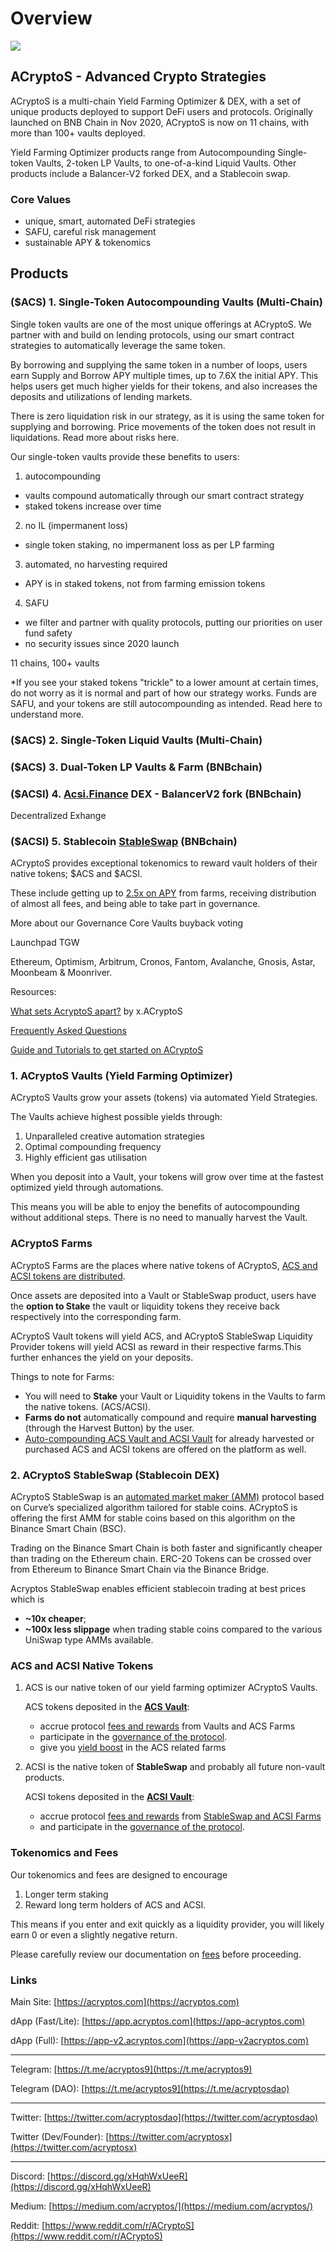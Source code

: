 # Overview

![](https://raw.githubusercontent.com/acryptos/docs.acryptos.com/master/images/Banner%20-%20Sustainable%20SAFU%20small.jpg)

## ACryptoS - Advanced Crypto Strategies

ACryptoS is a multi-chain Yield Farming Optimizer & DEX, with a set of unique products deployed to support DeFi users and protocols. Originally launched on BNB Chain in Nov 2020, ACryptoS is now on 11 chains, with more than 100+ vaults deployed.

Yield Farming Optimizer products range from Autocompounding Single-token Vaults, 2-token LP Vaults, to one-of-a-kind Liquid Vaults. Other products include a Balancer-V2 forked DEX, and a Stablecoin swap.

### Core Values

- unique, smart, automated DeFi strategies
- SAFU, careful risk management
- sustainable APY & tokenomics

## Products

### ($ACS) 1. Single-Token Autocompounding Vaults (Multi-Chain)

Single token vaults are one of the most unique offerings at ACryptoS. We partner with and build on lending protocols, using our smart contract strategies to automatically leverage the same token.

By borrowing and supplying the same token in a number of loops, users earn Supply and Borrow APY multiple times, up to 7.6X the initial APY. This helps users get much higher yields for their tokens, and also increases the deposits and utilizations of lending markets.

There is zero liquidation risk in our strategy, as it is using the same token for supplying and borrowing. Price movements of the token does not result in liquidations.
Read more about risks here.

Our single-token vaults provide these benefits to users:
1. autocompounding
- vaults compound automatically through our smart contract strategy
- staked tokens increase over time
2. no IL (impermanent loss)
- single token staking, no impermanent loss as per LP farming
3. automated, no harvesting required
- APY is in staked tokens, not from farming emission tokens
4. SAFU
- we filter and partner with quality protocols, putting our priorities on user fund safety
- no security issues since 2020 launch

11 chains, 100+ vaults

*If you see your staked tokens "trickle" to a lower amount at certain times, do not worry as it is normal and part of how our strategy works. Funds are SAFU, and your tokens are still autocompounding as intended. Read here to understand more.

### ($ACS) 2. Single-Token Liquid Vaults (Multi-Chain)

### ($ACS) 3. Dual-Token LP Vaults & Farm (BNBchain)

### ($ACSI) 4. [Acsi.Finance](https://app.acsi.finance/) DEX - BalancerV2 fork (BNBchain)
Decentralized Exhange

### ($ACSI) 5. Stablecoin [StableSwap](https://app.acryptos.com/stableswap/) (BNBchain)



ACryptoS provides exceptional tokenomics to reward vault holders of their native tokens; $ACS and $ACSI.

These include getting up to [2.5x on APY](https://docs.acryptos.com/acryptos-farms#acs-rewards-boost) from farms, receiving distribution of almost all fees, and being able to take part in governance.

More about our Governance Core Vaults
buyback
voting

Launchpad
TGW

Ethereum, Optimism, Arbitrum, Cronos, Fantom, Avalanche, Gnosis, Astar, Moonbeam & Moonriver.

Resources:

[What sets AcryptoS apart?](https://medium.com/acryptos/what-sets-acryptos-apart-d6345e2f5d7f) by x.ACryptoS

[Frequently Asked Questions](faq.md)

[Guide and Tutorials to get started on ACryptoS](community.md#guides-tutorials-intros)

### 1. ACryptoS Vaults \(Yield Farming Optimizer\)

ACryptoS Vaults grow your assets \(tokens\) via automated Yield Strategies.

The Vaults achieve highest possible yields through:

1. Unparalleled creative automation strategies
2. Optimal compounding frequency
3. Highly efficient gas utilisation

When you deposit into a Vault, your tokens will grow over time at the fastest optimized yield through automations.

This means you will be able to enjoy the benefits of autocompounding without additional steps. There is no need to manually harvest the Vault.

### ACryptoS Farms

ACryptoS Farms are the places where native tokens of ACryptoS, [ACS and ACSI tokens are distributed](fees.md#tokenomics).

Once assets are deposited into a Vault or StableSwap product, users have the **option to Stake** the vault or liquidity tokens they receive back respectively into the corresponding farm.

ACryptoS Vault tokens will yield ACS, and ACryptoS StableSwap Liquidity Provider tokens will yield ACSI as reward in their respective farms.This further enhances the yield on your deposits.

Things to note for Farms:

* You will need to **Stake** your Vault or Liquidity tokens in the Vaults to farm the native tokens. \(ACS/ACSI\). 
* **Farms do not** automatically compound and require **manual harvesting** \(through the Harvest Button\) by the user.
* [Auto-compounding ACS Vault and ACSI Vault](https://app.acryptos.com/core/) for already harvested or purchased ACS and ACSI tokens are offered on the platform as well.

### 2. ACryptoS StableSwap \(Stablecoin DEX\)

ACryptoS StableSwap is an [automated market maker \(AMM\)](https://academy.binance.com/en/articles/what-is-an-automated-market-maker-amm) protocol based on Curve’s specialized algorithm tailored for stable coins. ACryptoS is offering the first AMM for stable coins based on this algorithm on the Binance Smart Chain \(BSC\).

Trading on the Binance Smart Chain is both faster and significantly cheaper than trading on the Ethereum chain. ERC-20 Tokens can be crossed over from Ethereum to Binance Smart Chain via the Binance Bridge.

Acryptos StableSwap enables efficient stablecoin trading at best prices which is

* **~10x cheaper**;
* **~100x less slippage** when trading stable coins compared to the various UniSwap type AMMs available.

### ACS and ACSI Native Tokens

1. ACS is our native token of our yield farming optimizer ACryptoS Vaults.

   ACS tokens deposited in the [**ACS Vault**](https://app.acryptos.com/core/):

   * accrue protocol [fees and rewards](fees.md#acs-vault) from Vaults and ACS Farms
   * participate in the [governance of the protocol](https://vote.acryptos.com/).
   * give you [yield boost](acryptos-farms.md#acs-rewards-boost) in the ACS related farms

2. ACSI is the native token of **StableSwap** and probably all future non-vault products.

   ACSI tokens deposited in the [**ACSI Vault**](https://app.acryptos.com/core/):

   * accrue protocol [fees and rewards](fees.md#acs-vault) from [StableSwap and ACSI Farms](https://app.acryptos.com/acsi/)
   * and participate in the [governance of the protocol](https://vote.acryptos.com/).

### Tokenomics and Fees

Our tokenomics and fees are designed to encourage

1. Longer term staking
2. Reward long term holders of ACS and ACSI.

This means if you enter and exit quickly as a liquidity provider, you will likely earn 0 or even a slightly negative return.

Please carefully review our documentation on [fees](fees.md) before proceeding.

### Links

Main Site: [https://acryptos.com](https://acryptos.com)

dApp (Fast/Lite): [https://app.acryptos.com](https://app-acryptos.com)

dApp (Full): [https://app-v2.acryptos.com](https://app-v2acryptos.com)

---

Telegram: [https://t.me/acryptos9](https://t.me/acryptos9)

Telegram (DAO): [https://t.me/acryptos9](https://t.me/acryptosdao)

---

Twitter: [https://twitter.com/acryptosdao](https://twitter.com/acryptosdao)

Twitter (Dev/Founder): [https://twitter.com/acryptosx](https://twitter.com/acryptosx)

---

Discord: [https://discord.gg/xHqhWxUeeR](https://discord.gg/xHqhWxUeeR)

Medium: [https://medium.com/acryptos/](https://medium.com/acryptos/)

Reddit: [https://www.reddit.com/r/ACryptoS](https://www.reddit.com/r/ACryptoS)



